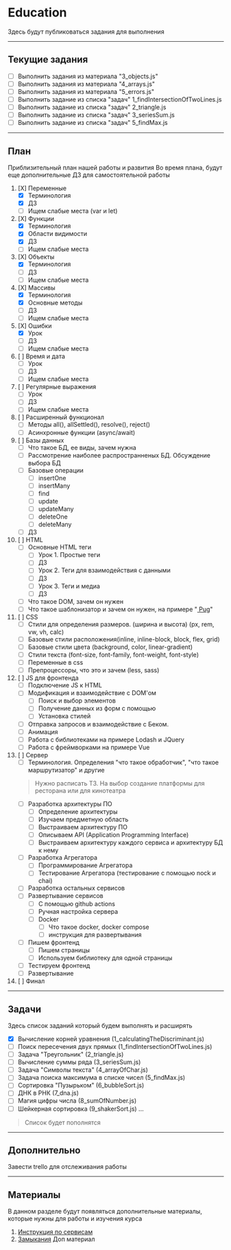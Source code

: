 # Education
Здесь будут публиковаться задания для выполнения
____
## Текущие задания
- [ ] Выполнить задания из материала "3_objects.js"
- [ ] Выполнить задания из материала "4_arrays.js"
- [ ] Выполнить задания из материала "5_errors.js"
- [ ] Выполнить задание из списка "задач" 1_findIntersectionOfTwoLines.js
- [ ] Выполнить задание из списка "задач" 2_triangle.js
- [ ] Выполнить задание из списка "задач" 3_seriesSum.js
- [ ] Выполнить задание из списка "задач" 5_findMax.js

____
## План
Приблизительный план нашей работы и развития
Во время плана, будут еще дополнительные ДЗ для самостоятельной работы

1. [X] Переменные 
    * [X] Терминология
    * [X] ДЗ
    * [ ] Ищем слабые места (var и let)
2. [X] Функции
    * [X] Терминология
    * [X] Области видимости
    * [X] ДЗ
    * [ ] Ищем слабые места
3. [X] Объекты 
    * [X] Терминология
    * [ ] ДЗ
    * [ ] Ищем слабые места
4. [X] Массивы 
    * [X] Терминология
    * [X] Основные методы
    * [ ] ДЗ
    * [ ] Ищем слабые места
5. [X] Ошибки
    * [X] Урок
    * [ ] ДЗ
    * [ ] Ищем слабые места
6. [ ] Время и дата
    * [ ] Урок
    * [ ] ДЗ
    * [ ] Ищем слабые места
7. [ ] Регулярные выражения
    * [ ] Урок
    * [ ] ДЗ
    * [ ] Ищем слабые места
8. [ ] Расширенный функционал
    * [ ] Методы all(), allSettled(), resolve(), reject()
    * [ ] Асинхронные функции (async/await)
9. [ ] Базы данных
    * [ ] Что такое БД, ее виды, зачем нужна
    * [ ] Рассмотрение наиболее распространненых БД. Обсуждение выбора БД
    * [ ] Базовые операции 
        - [ ] insertOne 
        - [ ] insertMany
        - [ ] find
        - [ ] update
        - [ ] updateMany
        - [ ] deleteOne
        - [ ] deleteMany
    * [ ] ДЗ

10. [ ] HTML
    * [ ] Основные HTML теги
        - [ ] Урок 1. Простые теги
        - [ ] ДЗ
        - [ ] Урок 2. Теги для взаимодействия с данными
        - [ ] ДЗ
        - [ ] Урок 3. Теги и медиа
        - [ ] ДЗ
    * [ ] Что такое DOM, зачем он нужен
    * [ ] Что такое шаблонизатор и зачем он нужен, на примере "[ Pug](https://pugjs.org/api/getting-started.html)"

11. [ ] CSS
    * [ ] Стили для определения размеров. (ширина и высота) (px, rem, vw, vh, calc)
    * [ ] Базовые стили расположения(inline, inline-block, block, flex, grid)
    * [ ] Базовые стили цвета (background, color, linear-gradient)
    * [ ] Стили текста (font-size, font-family, font-weight, font-style)
    * [ ] Переменные в css
    * [ ] Препроцессоры, что это и зачем (less, sass)

12. [ ] JS для фронтенда
    * [ ] Подключение JS к HTML 
    * [ ] Модификация и взаимодействие с DOM'ом
        - [ ] Поиск и выбор элементов
        - [ ] Получение данных из форм с помощью 
        - [ ] Установка стилей
    * [ ] Отправка запросов и взаимодействие с Беком.
    * [ ] Анимация
    * [ ] Работа с библиотеками на примере Lodash и JQuery
    * [ ] Работа с фреймворками на примере Vue

13. [ ] Сервер
    * [ ] Терминология. Определения "что такое обработчик", "что такое маршрутизатор" и другие 
    > Нужно расписать ТЗ. На выбор создание платформы для ресторана или для кинотеатра
    * [ ] Разработка архитектуры ПО 
        - [ ] Определение архитектуры
        - [ ] Изучаем предметную область
        - [ ] Выстраиваем архитектуру ПО
        - [ ] Описываем API (Application Programming Interface)
        - [ ] Выстраиваем архитектуру каждого сервиса и архитектуру БД к нему
    * [ ] Разработка Агрегатора
        - [ ] Программирование Агрегатора
        - [ ] Тестирование Агрегатора (тестирование с помощью nock и chai)
    * [ ] Разработка остальных сервисов
    * [ ] Развертывание сервисов
        - [ ] С помощью github actions
        - [ ] Ручная настройка сервера
        - [ ] Docker
            + [ ] Что такое docker, docker compose
            + [ ] инструкция для развертывания
    * [ ] Пишем фронтенд
        - [ ] Пишем страницы
        - [ ] Используем библиотеку для одной страницы
    * [ ] Тестируем фронтенд
    * [ ] Развертывание
14. [ ] Финал

____
## Задачи
Здесь список заданий который будем выполнять и расширять

* [X] Вычисление корней уравнения (1_calculatingTheDiscriminant.js)
* [ ] Поиск пересечения двух прямых (1_findIntersectionOfTwoLines.js)
* [ ] Задача "Треугольник" (2_triangle.js)
* [ ] Вычисление суммы ряда (3_seriesSum.js)
* [ ] Задача "Символы текста" (4_arrayOfChar.js)
* [ ] Задача поиска максимума в списке чисел (5_findMax.js)
* [ ] Сортировка "Пузырьком" (6_bubbleSort.js)
* [ ] ДНК в РНК (7_dna.js)
* [ ] Магия цифры числа (8_sumOfNumber.js)
* [ ] Шейкерная сортировка (9_shakerSort.js)
... 
> Список будет пополнятся

____
## Дополнительно
Завести trello для отслеживания работы

____
## Материалы
В данном разделе будут появляться дополнительные материалы, которые нужны для работы и изучения курса

1. [Инструкция по сервисам](https://onedrive.live.com/redir?resid=F2E756DD9556D081!123&authkey=!AL0NkK1O4lge_N8&ithint=file%2cdocx&e=i7hRKE)
2. [Замыкания](https://learn.javascript.ru/closure) Доп материал